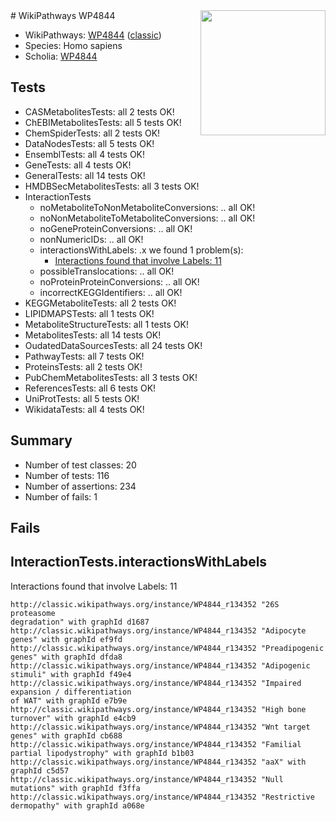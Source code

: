 <img style="float: right; width: 200px" src="https://upload.wikimedia.org/wikipedia/commons/thumb/8/83/Wplogo_with_text_500.png/640px-Wplogo_with_text_500.png" />
# WikiPathways WP4844

* WikiPathways: [WP4844](https://wikipathways.org/pathways/WP4844) ([classic](https://classic.wikipathways.org/instance/WP4844))
* Species: Homo sapiens
* Scholia: [WP4844](https://scholia.toolforge.org/wikipathways/WP4844)
## Tests
* CASMetabolitesTests: all 2 tests OK!
* ChEBIMetabolitesTests: all 5 tests OK!
* ChemSpiderTests: all 2 tests OK!
* DataNodesTests: all 5 tests OK!
* EnsemblTests: all 4 tests OK!
* GeneTests: all 4 tests OK!
* GeneralTests: all 14 tests OK!
* HMDBSecMetabolitesTests: all 3 tests OK!
* InteractionTests
    * noMetaboliteToNonMetaboliteConversions: .. all OK!
    * noNonMetaboliteToMetaboliteConversions: .. all OK!
    * noGeneProteinConversions: .. all OK!
    * nonNumericIDs: .. all OK!
    * interactionsWithLabels: .x we found 1 problem(s):
        * [Interactions found that involve Labels: 11](#fe97a8b9)
    * possibleTranslocations: .. all OK!
    * noProteinProteinConversions: .. all OK!
    * incorrectKEGGIdentifiers: .. all OK!
* KEGGMetaboliteTests: all 2 tests OK!
* LIPIDMAPSTests: all 1 tests OK!
* MetaboliteStructureTests: all 1 tests OK!
* MetabolitesTests: all 14 tests OK!
* OudatedDataSourcesTests: all 24 tests OK!
* PathwayTests: all 7 tests OK!
* ProteinsTests: all 2 tests OK!
* PubChemMetabolitesTests: all 3 tests OK!
* ReferencesTests: all 6 tests OK!
* UniProtTests: all 5 tests OK!
* WikidataTests: all 4 tests OK!


## Summary

* Number of test classes: 20
* Number of tests: 116
* Number of assertions: 234
* Number of fails: 1

## Fails

<a name="fe97a8b9" />

## InteractionTests.interactionsWithLabels

Interactions found that involve Labels: 11
```
http://classic.wikipathways.org/instance/WP4844_r134352 "26S proteasome 
degradation" with graphId d1687
http://classic.wikipathways.org/instance/WP4844_r134352 "Adipocyte genes" with graphId ef9fd
http://classic.wikipathways.org/instance/WP4844_r134352 "Preadipogenic genes" with graphId dfda8
http://classic.wikipathways.org/instance/WP4844_r134352 "Adipogenic stimuli" with graphId f49e4
http://classic.wikipathways.org/instance/WP4844_r134352 "Impaired 
expansion / differentiation
of WAT" with graphId e7b9e
http://classic.wikipathways.org/instance/WP4844_r134352 "High bone turnover" with graphId e4cb9
http://classic.wikipathways.org/instance/WP4844_r134352 "Wnt target genes" with graphId cb688
http://classic.wikipathways.org/instance/WP4844_r134352 "Familial partial lipodystrophy" with graphId b1b03
http://classic.wikipathways.org/instance/WP4844_r134352 "aaX" with graphId c5d57
http://classic.wikipathways.org/instance/WP4844_r134352 "Null mutations" with graphId f3ffa
http://classic.wikipathways.org/instance/WP4844_r134352 "Restrictive dermopathy" with graphId a068e
```

